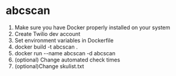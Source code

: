 # abcscan

1. Make sure you have Docker properly installed on your system
2. Create Twilio dev account
3. Set environment variables in Dockerfile
4. docker build -t abcscan .
5. docker run --name abcscan -d abcscan
6. (optional) Change automated check times
7. (optional)Change skulist.txt